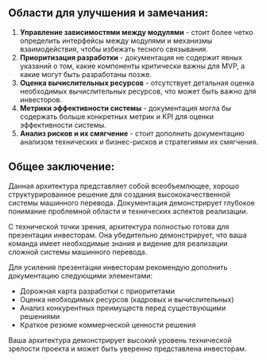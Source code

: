 ## Области для улучшения и замечания:

1. **Управление зависимостями между модулями** - стоит более четко определить интерфейсы между модулями и механизмы взаимодействия, чтобы избежать тесного связывания.
2. **Приоритизация разработки** - документация не содержит явных указаний о том, какие компоненты критически важны для MVP, а какие могут быть разработаны позже.
3. **Оценка вычислительных ресурсов** - отсутствует детальная оценка необходимых вычислительных ресурсов, что может быть важно для инвесторов.
4. **Метрики эффективности системы** - документация могла бы содержать больше конкретных метрик и KPI для оценки эффективности системы.
5. **Анализ рисков и их смягчение** - стоит дополнить документацию анализом технических и бизнес-рисков и стратегиями их смягчения.

## Общее заключение:

Данная архитектура представляет собой всеобъемлющее, хорошо структурированное решение для создания высококачественной системы машинного перевода. Документация демонстрирует глубокое понимание проблемной области и технических аспектов реализации.

С технической точки зрения, архитектура полностью готова для презентации инвесторам. Она убедительно демонстрирует, что ваша команда имеет необходимые знания и видение для реализации сложной системы машинного перевода.

Для усиления презентации инвесторам рекомендую дополнить документацию следующими элементами:

- Дорожная карта разработки с приоритетами
- Оценка необходимых ресурсов (кадровых и вычислительных)
- Анализ конкурентных преимуществ перед существующими решениями
- Краткое резюме коммерческой ценности решения

Ваша архитектура демонстрирует высокий уровень технической зрелости проекта и может быть уверенно представлена инвесторам.